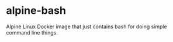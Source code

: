 # alpine-bash
Alpine Linux Docker image that just contains bash for doing simple command line things.
